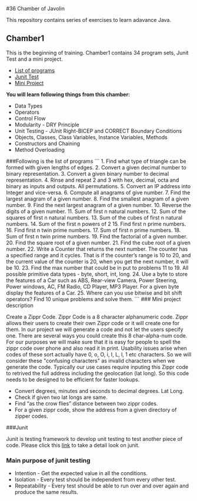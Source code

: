 #36 Chamber of Javolin

This repository contains series of exercises to learn adavance Java. 

## Chamber1
This is the beginning of training. Chamber1 contains 34 program sets, Junit Test and a mini project. 
- [List of programs](#programs)
- [Junit Test](#junit)
- [Mini Project](#project)

**You will learn following things from this chamber:**
* Data Types
* Operators
* Control Flow
* Modularity - DRY Principle
* Unit Testing - JUnit Right-BICEP and CORRECT Boundary Conditions
* Objects, Classes, Class Variables, Instance Variables, Methods
* Constructors and Chaining
* Method Overloading

<a name = "programs"/>
###Following is the list of programs
```
1.  Find what type of triangle can be formed with given lengths of edges.
2.  Convert a given decimal number to binary representation.
3.  Convert a given binary number to decimal representation.
4.  Rinse and repeat 2 and 3 with hex, decimal, octa and binary as inputs and outputs. All permutations.
5.  Convert an IP address into Integer and vice-versa.
6.  Compute all anagrams of give number.
7.  Find the largest anagram of a given number.
8.  Find the smallest anagram of a given number.
9.  Find the next largest anagram of a given number.
10. Reverse the digits of a given number. 
11. Sum of first n natural numbers.
12. Sum of the squares of first n natural numbers.
13. Sum of the cubes of first n natural numbers.
14. Sum of the first n powers of 2
15. Find first n prime numbers.
16. Find first n twin prime numbers.
17. Sum of first n prime numbers.
18. Sum of first n twin prime numbers.
19. Find the factorial of a given number.
20. Find the square root of a given number.
21. Find the cube root of a given number.
22. Write a Counter that returns the next number. The counter has a specified range and it cycles. That is if the counter’s range is 10 to 20, and the current value of the counter is 20, when you get the next number, it will be 10.
23. Find the max number that could be in put to problems 11 to 19. All possible primitive data types - byte, short, int, long.
24. Use a byte to store the features of a Car such as ABS, Rear-view Camera, Power Steering, Power windows, AC, FM Radio, CD Player, MP3 Player. For a given byte display the features of a Car.
25. Where can you use bitwise and bit shift operators? Find 10 unique problems and solve them.
```

<a name = "project"/>
### Mini project description

Create a Zippr Code. Zippr Code is a 8 character alphanumeric code. Zippr allows their users to create their own Zippr code or it will create one for them. In our project we will generate a code and not let the users specify one. There are several ways you could create this 8 char-alpha-num code. For our purposes we will make sure that it is easy for people to spell the zippr code over phone and also read it in print. Usability issues arise when codes of these sort actually have 0, o, O, i, I, L, l, 1 etc characters. So we will consider these "confusing characters" as invalid characters when we generate the code. Typically our use cases require inputing this Zippr code to retrived the full address including the geolocation (lat long). So this code needs to be designed to be efficient for faster lookups.

* Convert degrees, minutes and seconds to decimal degrees. Lat Long.
* Check if given two lat longs are same.
* Find “as the crow flies” distance between two zippr codes.
* For a given zippr code, show the address from a given directory of zipper codes.

<a name = "junit">
###Junit

Junit is testing framework to develop unit testing to test another piece of code. Please click this [link](https://github.com/dilipptt/dilip-java-training/wiki/Junit-Test) to take a detail look on junit.
### Main purpose of junit testing
* Intention - Get the expected value in all the conditions.
* Isolation - Every test should be independent from every other test.
* Repeatability - Every test should be able to run over and over again and produce the same results.

